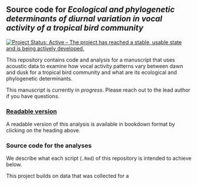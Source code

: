 ## Source code for _Ecological and phylogenetic determinants of diurnal variation in vocal activity of a tropical bird community_   
<!-- badges: start -->
  [![Project Status: Active – The project has reached a stable, usable state and is being actively developed.](https://www.repostatus.org/badges/latest/active.svg)](https://www.repostatus.org/#active)  
<!-- badges: end -->

This repository contains code and analysis for a manuscript that uses acoustic data to examine how vocal activity patterns vary between dawn and dusk for a tropical bird community and what are its ecological and phylogenetic determinants.  

This manuscript is currently in _progress_. Please reach out to the lead author if you have questions.  

### [Readable version](https://vjjan91.github.io/vocal-activity/)

A readable version of this analysis is available in bookdown format by clicking on the heading above.  

### Source code for the analyses

We describe what each script (`.Rmd`) of this repository is intended to achieve below.  

This project builds on data that was collected for a

